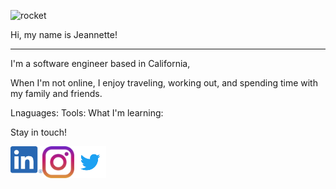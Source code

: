 ![rocket](https://user-images.githubusercontent.com/65695953/178923179-5524c8f4-0377-4cff-b8f8-b21b9911636d.jpg)

Hi, my name is Jeannette!
_________________________

I'm a software engineer based in California, 

When I'm not online, I enjoy traveling, working out, and spending time with my family and friends.

Lnaguages:
Tools:
What I'm learning:

Stay in touch!

<a href="https://www.linkedin.com/in/jeannettemayo/"><img align="left" src="https://raw.githubusercontent.com/JeannetteMayo/JeannetteMayo/main/images/linkedin.png" alt="Jeannette Mayo | LinkedIn" width="51px"/></a> 


<a href="https://www.instagram.com/jeannettemayogallegos"><img align="left" src="https://raw.githubusercontent.com/JeannetteMayo/JeannetteMayo/main/images/instagram.svg" alt="Jeannette Mayo | Instagram" width="51px"/></a> 


<a href="https://www.twitter.com/jeannettemayog"><img align="left" src="https://raw.githubusercontent.com/JeannetteMayo/JeannetteMayo/main/images/twitter.svg" alt="Jeannette Mayo | Twitter" width="51px"/></a>
